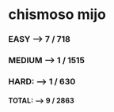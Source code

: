 # chismoso mijo

### EASY    --> 7 / 718
### MEDIUM  --> 1 / 1515
### HARD:   --> 1 / 630
#### TOTAL:  --> 9 / 2863
